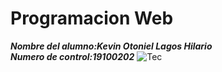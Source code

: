 # Programacion Web
_**Nombre del alumno:Kevin Otoniel Lagos Hilario**_  
_**Numero de control:19100202**_
![Tec](https://upload.wikimedia.org/wikipedia/en/c/cd/Estudiantes_Tecnol%C3%B3gico_de_Nuevo_Laredo_Logo.png)

